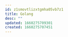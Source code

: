 ```yaml
---
id: z1smovtlizxtgmha05vb7z1
title: Golang
desc: ""
updated: 1660275709301
created: 1660275707451
---
```

